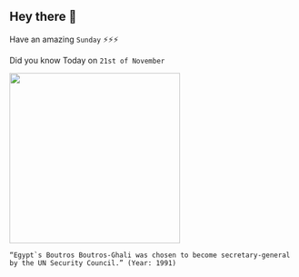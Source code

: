 ## Hey there 👋
Have an amazing `Sunday` ⚡⚡⚡

Did you know Today on `21st of November`
 
 [<img src="https://global.unitednations.entermediadb.net/assets/mediadb/services/module/asset/downloads/preset/assets/2016/02/23805/image770x420cropped.jpg" width="300" />](https://www.arabnews.com/node/1660001) 
 ```
“Egypt`s Boutros Boutros-Ghali was chosen to become secretary-general by the UN Security Council.” (Year: 1991)
```
